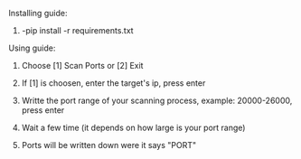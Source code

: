 Installing guide:

1. -pip install -r requirements.txt

Using guide:

1. Choose [1] Scan Ports or [2] Exit

2. If [1] is choosen, enter the target's ip, press enter

3. Writte the port range of your scanning process, example: 20000-26000, press enter

4. Wait a few time (it depends on how large is your port range)

5. Ports will be written down were it says "PORT"
